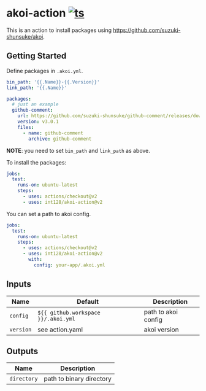 # akoi-action [![ts](https://github.com/int128/akoi-action/actions/workflows/ts.yaml/badge.svg)](https://github.com/int128/akoi-action/actions/workflows/ts.yaml)

This is an action to install packages using https://github.com/suzuki-shunsuke/akoi.


## Getting Started

Define packages in `.akoi.yml`.

```yaml
bin_path: '{{.Name}}-{{.Version}}'
link_path: '{{.Name}}'

packages:
  # just an example
  github-comment:
    url: https://github.com/suzuki-shunsuke/github-comment/releases/download/{{.Version}}/github-comment_{{trimPrefix "v" .Version}}_{{.OS}}_{{.Arch}}.tar.gz
    version: v3.0.1
    files:
      - name: github-comment
        archive: github-comment
```

**NOTE**: you need to set `bin_path` and `link_path` as above.

To install the packages:

```yaml
jobs:
  test:
    runs-on: ubuntu-latest
    steps:
      - uses: actions/checkout@v2
      - uses: int128/akoi-action@v2
```

You can set a path to akoi config.

```yaml
jobs:
  test:
    runs-on: ubuntu-latest
    steps:
      - uses: actions/checkout@v2
      - uses: int128/akoi-action@v2
        with:
          config: your-app/.akoi.yml
```


## Inputs

| Name | Default | Description
|------|---------|------------
| `config` | `${{ github.workspace }}/.akoi.yml` | path to akoi config
| `version` | see action.yaml | akoi version


## Outputs

| Name | Description
|------|------------
| `directory` | path to binary directory
